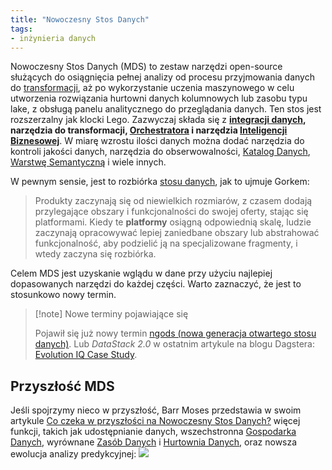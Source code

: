 ```yaml
---
title: "Nowoczesny Stos Danych"
tags:
- inżynieria danych
---
```

Nowoczesny Stos Danych (MDS) to zestaw narzędzi open-source służących do osiągnięcia pełnej analizy od procesu przyjmowania danych do [transformacji](notes/transformacje%20danych.md), aż po wykorzystanie uczenia maszynowego w celu utworzenia rozwiązania hurtowni danych kolumnowych lub zasobu typu lake, z obsługą panelu analitycznego do przeglądania danych. Ten stos jest rozszerzalny jak klocki Lego. Zazwyczaj składa się z **[integracji danych](notes/integracja%20danych.md), narzędzia do transformacji, [Orchestratora](notes/orkiestrator%20danych.md) i narzędzia [Inteligencji Biznesowej](notes/narz%C4%99dzia%20business%20intelligence.md)**. W miarę wzrostu ilości danych można dodać narzędzia do kontroli jakości danych, narzędzia do obserwowalności, [Katalog Danych](notes/katalog%20danych.md), [Warstwę Semantyczną](notes/warstwa%20semantyczna.md) i wiele innych.

W pewnym sensie, jest to rozbiórka [stosu danych](https://blog.fal.ai/the-unbundling-of-airflow-2/), jak to ujmuje Gorkem:
> Produkty zaczynają się od niewielkich rozmiarów, z czasem dodają przylegające obszary i funkcjonalności do swojej oferty, stając się platformami. Kiedy te **platformy** osiągną odpowiednią skalę, ludzie zaczynają opracowywać lepiej zaniedbane obszary lub abstrahować funkcjonalność, aby podzielić ją na specjalizowane fragmenty, i wtedy zaczyna się rozbiórka.

Celem MDS jest uzyskanie wglądu w dane przy użyciu najlepiej dopasowanych narzędzi do każdej części. Warto zaznaczyć, że jest to stosunkowo nowy termin.

> [!note] Nowe terminy pojawiające się
>
> Pojawił się już nowy termin [ngods (nowa generacja otwartego stosu danych)](https://blog.devgenius.io/modern-data-stack-demo-5d75dcdfba50). Lub *DataStack 2.0* w ostatnim artykule na blogu Dagstera: [Evolution IQ Case Study](https://dagster.io/blog/evolution-iq-case-study).

## Przyszłość MDS
Jeśli spojrzymy nieco w przyszłość, Barr Moses przedstawia w swoim artykule [Co czeka w przyszłości na Nowoczesny Stos Danych?](https://www.montecarlodata.com/blog-the-future-of-the-modern-data-stack/) więcej funkcji, takich jak udostępnianie danych, wszechstronna [Gospodarka Danych](notes/data%20governance.md), wyrównane [Zasób Danych](notes/data%20asset.md) i [Hurtownia Danych](notes/data%20warehouse.md), oraz nowsza ewolucja analizy predykcyjnej:
![](images/future-modern-data-stack.png)
